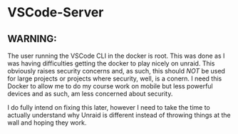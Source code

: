 # VSCode-Server
## WARNING:
The user running the VSCode CLI in the docker is root. This was done as I was having difficulties getting the docker to play nicely on unraid.
This obviously raises security concerns and, as such, this should *NOT* be used for large projects or projects where security, well, is a conern.
I need this Docker to allow me to do my course work on mobile but less powerful devices and as such, am less concerned about security.

I do fully intend on fixing this later, however I need to take the time to actually understand why Unraid is different instead of throwing things
at the wall and hoping they work.